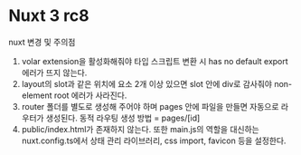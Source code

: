 # Nuxt 3 rc8

nuxt 변경 및 주의점

1. volar extension을 활성화해줘야 타입 스크립트 변환 시 has no default export 에러가 뜨지 않는다.
2. layout의 slot과 같은 위치에 요소 2개 이상 있으면 slot 안에 div로 감사줘야 non-element root 에러가 사라진다.
3. router 폴더를 별도로 생성해 주어야 하며 pages 안에 파일을 만들면 자동으로 라우터가 생성된다. 동적 라우팅 생성 방법 = pages/[id]
4. public/index.html가 존재하지 않는다. 또한 main.js의 역할을 대신하는 nuxt.config.ts에서 상태 관리 라이브러리, css import, favicon 등을 설정한다.